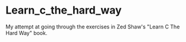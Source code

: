# Learn_c_the_hard_way
My attempt at going through the exercises in Zed Shaw's "Learn C The Hard Way" book.
